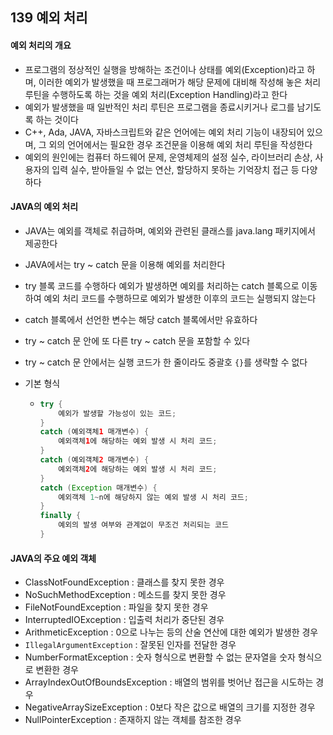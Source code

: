 ## 139 예외 처리

#### 예외 처리의 개요

- 프로그램의 정상적인 실행을 방해하는 조건이나 상태를 예외(Exception)라고 하며, 이러한 예외가 발생했을 때 프로그래머가 해당 문제에 대비해 작성해 놓은 처리 루틴을 수행하도록 하는 것을 예외 처리(Exception Handling)라고 한다
- 예외가 발생했을 때 일반적인 처리 루틴은 프로그램을 종료시키거나 로그를 남기도록 하는 것이다
- C++, Ada, JAVA, 자바스크립트와 같은 언어에는 예외 처리 기능이 내장되어 있으며, 그 외의 언어에서는 필요한 경우 조건문을 이용해 예외 처리 루틴을 작성한다
- 예외의 원인에는 컴퓨터 하드웨어 문제, 운영체제의 설정 실수, 라이브러리 손상, 사용자의 입력 실수, 받아들일 수 없는 연산, 할당하지 못하는 기억장치 접근 등 다양하다



#### JAVA의 예외 처리

- JAVA는 예외를 객체로 취급하며, 예외와 관련된 클래스를 java.lang 패키지에서 제공한다

- JAVA에서는 try ~ catch 문을 이용해 예외를 처리한다

- try 블록 코드를 수행하다 예외가 발생하면 예외를 처리하는 catch 블록으로 이동하여 예외 처리 코드를 수행하므로 예외가 발생한 이후의 코드는 실행되지 않는다

- catch 블록에서 선언한 변수는 해당 catch 블록에서만 유효하다

- try ~ catch 문 안에 또 다른 try ~ catch 문을 포함할 수 있다

- try ~ catch 문 안에서는 실행 코드가 한 줄이라도 중괄호 `{}`를 생략할 수 없다

- 기본 형식

  - ```java
    try {
        예외가 발생할 가능성이 있는 코드;
    }
    catch (예외객체1 매개변수) {
        예외객체1에 해당하는 예외 발생 시 처리 코드;
    }
    catch (예외객체2 매개변수) {
        예외객체2에 해당하는 예외 발생 시 처리 코드;
    }
    catch (Exception 매개변수) {
        예외객체 1~n에 해당하지 않는 예외 발생 시 처리 코드;
    }
    finally {
        예외의 발생 여부와 관계없이 무조건 처리되는 코드
    }
    ```



#### JAVA의 주요 예외 객체

- ClassNotFoundException : 클래스를 찾지 못한 경우
- NoSuchMethodException : 메소드를 찾지 못한 경우
- FileNotFoundException : 파일을 찾지 못한 경우
- InterruptedIOException : 입출력 처리가 중단된 경우
- ArithmeticException : 0으로 나누는 등의 산술 연산에 대한 예외가 발생한 경우
- `IllegalArgumentException` : 잘못된 인자를 전달한 경우
- NumberFormatException : 숫자 형식으로 변환할 수 없는 문자열을 숫자 형식으로 변환한 경우
- ArrayIndexOutOfBoundsException : 배열의 범위를 벗어난 접근을 시도하는 경우
- NegativeArraySizeException : 0보다 작은 값으로 배열의 크기를 지정한 경우
- NullPointerException : 존재하지 않는 객체를 참조한 경우